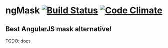 ngMask [![Build Status](https://travis-ci.org/candreoliveira/ngMask.svg)](https://travis-ci.org/candreoliveira/ngMask) [![Code Climate](https://codeclimate.com/github/candreoliveira/ngMask.png)](https://codeclimate.com/github/candreoliveira/ngMask)
======

## Best AngularJS mask alternative!

TODO: docs
